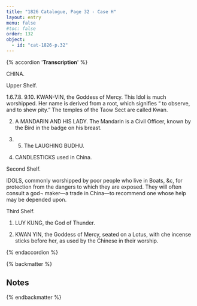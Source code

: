 ```yaml
---
title: "1826 Catalogue, Page 32 - Case H"
layout: entry
menu: false
#toc: false
order: 132
object:
  - id: "cat-1826-p.32"
---
```

{% accordion '**Transcription**' %}

CHINA.


Upper Shelf.

1.6.7.8. 9.10. KWAN-VIN, the Goddess of Mercy.
This Idol is much worshipped. Her name is derived
from a root, which signifies “ to observe, and to shew
pity.” The temples of the Taow Sect are called
Kwan.

2. A MANDARIN AND HIS LADY. The Mandarin
is a Civil Officer, known by the Bird in the badge on
his breast.
4. 5. The LAUGHING BUDHU.

3. CANDLESTICKS used in China.


Second Shelf.


IDOLS, commonly worshipped by poor people who live in
Boats, &c, for protection from the dangers to which
they are exposed. They will often consult a god¬
maker—a trade in China—to recommend one whose
help may be depended upon.


Third Shelf.
1. LUY KUNG, the God of Thunder.

2. KWAN YIN, the Goddess of Mercy, seated on a Lotus,
with che incense sticks before her, as used by the
Chinese in their worship.

{% endaccordion %}

{% backmatter %}

## Notes

[^1]:
[^2]:
[^3]:
[^4]:
[^5]:
[^6]:
[^7]:
[^8]:
[^9]:
[^10]:
[^11]:
[^12]:
[^13]:
[^14]:

{% endbackmatter %}

